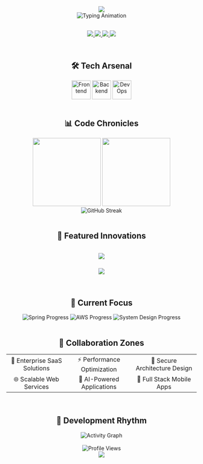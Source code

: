 <div align="center">
  <!-- Updated Header Capsule with Better Spacing -->
  <img src="https://capsule-render.vercel.app/api?type=soft&color=0:4F46E5,100:EC4899&height=220&section=header&text=Aman%20Bhatt&fontSize=70&fontColor=ffffff&animation=blinking&fontAlignY=35&desc=Full%20Stack%20Developer%20|%20MERN%20Expert%20|%20Java%20Enthusiast&descAlignY=65&descSize=24&descColor=ffffff" />
</div>

<div align="center">
  <!-- Modern Typing Effect with Gradient Text -->
  <img src="https://readme-typing-svg.herokuapp.com?font=Fira+Code&weight=700&size=26&duration=4000&pause=800&color=8B5CF6&background=FFFFFF00&center=true&vCenter=true&width=680&height=60&lines=🚀+Turning+Concepts+into+Code;💡+Crafting+Full+Stack+Solutions;🌟+Building+Scalable+Systems;🔥+Java+%26+Cloud+Enthusiast" alt="Typing Animation" />
</div>

<br>

<!-- Social Links with Modern Icons -->
<p align="center">
  <a href="mailto:Amanbhatt0910@gmail.com">
    <img src="https://img.shields.io/badge/-Gmail-EA4335?style=flat-square&logo=gmail&logoColor=white&link=mailto:Amanbhatt0910@gmail.com" />
  </a>
  <a href="https://www.linkedin.com/in/aman-bhatt-dev/">
    <img src="https://img.shields.io/badge/-LinkedIn-0A66C2?style=flat-square&logo=linkedin&logoColor=white" />
  </a>
  <a href="https://github.com/AmanBhatt0910">
    <img src="https://img.shields.io/badge/-GitHub-181717?style=flat-square&logo=github&logoColor=white" />
  </a>
  <a href="https://leetcode.com/AmanBhatt0910/">
    <img src="https://img.shields.io/badge/-LeetCode-FFA116?style=flat-square&logo=leetcode&logoColor=black" />
  </a>
</p>

<br>

<!-- Tech Stack Section with Animated Icons -->
<h2 align="center">🛠 Tech Arsenal</h2>

<div align="center">
  <img src="https://skillicons.dev/icons?i=react,nextjs,ts,tailwind,graphql,redux" title="Frontend" height="50" />
  <img src="https://skillicons.dev/icons?i=nodejs,express,java,spring,mongodb,postgres" title="Backend" height="50" />
  <img src="https://skillicons.dev/icons?i=aws,docker,kubernetes,githubactions,jenkins,redis" title="DevOps" height="50" />
</div>

<br>

<!-- GitHub Stats Section -->
<h2 align="center">📊 Code Chronicles</h2>

<div align="center">
  <img height="180em" src="https://github-readme-stats.vercel.app/api?username=AmanBhatt0910&show_icons=true&theme=nightowl&hide_border=true&count_private=true&include_all_commits=true" />
  <img height="180em" src="https://github-readme-stats.vercel.app/api/top-langs/?username=AmanBhatt0910&layout=compact&theme=nightowl&hide_border=true&langs_count=8" />
</div>

<div align="center">
  <img src="https://github-readme-streak-stats.herokuapp.com/?user=AmanBhatt0910&theme=nightowl&hide_border=true&date_format=M%20j%5B%2C%20Y%5D" alt="GitHub Streak" />
</div>

<br>

<!-- Project Showcase -->
<h2 align="center">🚀 Featured Innovations</h2>

<div align="center" style="display: grid; grid-template-columns: repeat(auto-fit, minmax(300px, 1fr)); gap: 1.5rem; padding: 1rem;">
  <a href="https://github.com/AmanBhatt0910/project1">
    <img src="https://github-readme-stats.vercel.app/api/pin/?username=AmanBhatt0910&repo=project1&theme=nightowl&hide_border=true" />
  </a>
  <a href="https://github.com/AmanBhatt0910/project2">
    <img src="https://github-readme-stats.vercel.app/api/pin/?username=AmanBhatt0910&repo=project2&theme=nightowl&hide_border=true" />
  </a>
</div>

<br>

<!-- Learning Section with Progress Bars -->
<h2 align="center">🌱 Current Focus</h2>

<div align="center">
  <img src="https://progress-bar.dev/85/?title=Spring+Microservices&scale=10&width=400&color=6db33f&suffix=+" alt="Spring Progress" />
  <img src="https://progress-bar.dev/70/?title=AWS+Certification&scale=10&width=400&color=FF9900" alt="AWS Progress" />
  <img src="https://progress-bar.dev/60/?title=System+Design&scale=10&width=400&color=61dbfb" alt="System Design Progress" />
</div>

<br>

<!-- Collaboration Section -->
<h2 align="center">🤝 Collaboration Zones</h2>

<div align="center">
  <table>
    <tr>
      <td align="center">🔗 Enterprise SaaS Solutions</td>
      <td align="center">⚡ Performance Optimization</td>
      <td align="center">🔐 Secure Architecture Design</td>
    </tr>
    <tr>
      <td align="center">🌐 Scalable Web Services</td>
      <td align="center">🧠 AI-Powered Applications</td>
      <td align="center">📱 Full Stack Mobile Apps</td>
    </tr>
  </table>
</div>

<br>

<!-- Activity Graph -->
<h2 align="center">📌 Development Rhythm</h2>

<div align="center">
  <img src="https://github-readme-activity-graph.vercel.app/graph?username=AmanBhatt0910&theme=github-dark&hide_border=true&area=true&custom_title=Code+Contribution+Map" alt="Activity Graph" />
</div>

<br>

<div align="center">
  <img src="https://komarev.com/ghpvc/?username=AmanBhatt0910&label=Profile+Views&style=for-the-badge&color=8B5CF6" alt="Profile Views" />
</div>

<div align="center">
  <img src="https://capsule-render.vercel.app/api?type=soft&color=0:EC4899,100:4F46E5&height=100&section=footer&animation=blinking" />
</div>
